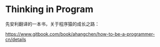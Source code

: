 # Thinking in Program

先安利翻译的一本书，关于程序猿的成长之路：

https://www.gitbook.com/book/ahangchen/how-to-be-a-programmer-cn/details

